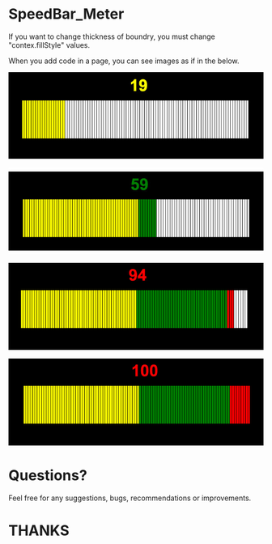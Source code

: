 # SpeedBar_Meter

If you want to change thickness of boundry, you must change "contex.fillStyle" values.

When you add code in a page, you can see images as if in the below.

![alt text](./1.jpg)

![alt text](./2.jpg)

![alt text](./3.jpg)

![alt text](./4.jpg)

# Questions?

Feel free for any suggestions, bugs, recommendations or improvements.

# THANKS
